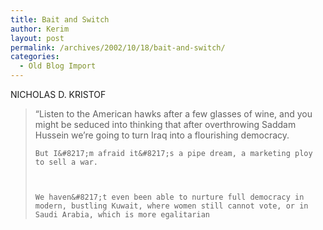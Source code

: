 ```yaml
---
title: Bait and Switch
author: Kerim
layout: post
permalink: /archives/2002/10/18/bait-and-switch/
categories:
  - Old Blog Import
---
```

NICHOLAS D. KRISTOF


>   &#8220;Listen to the American hawks after a few glasses of wine, and you might be seduced into thinking that after overthrowing Saddam Hussein we&#8217;re going to turn Iraq into a flourishing democracy. 
>   
>   
>     But I&#8217;m afraid it&#8217;s a pipe dream, a marketing ploy to sell a war.
>   
>   
>   
>     We haven&#8217;t even been able to nurture full democracy in modern, bustling Kuwait, where women still cannot vote, or in Saudi Arabia, which is more egalitarian
>   
>   

>   
>  